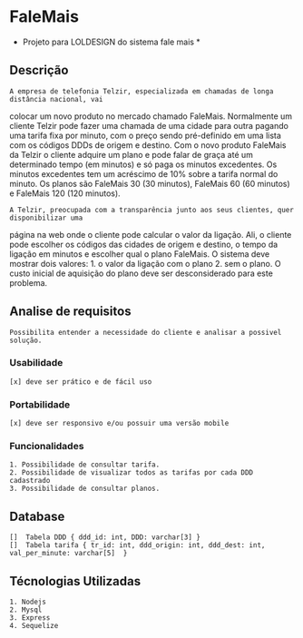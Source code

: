 # FaleMais
* Projeto para LOLDESIGN do sistema fale mais *
## Descrição
    A empresa de telefonia Telzir, especializada em chamadas de longa distância nacional, vai
colocar um novo produto no mercado chamado FaleMais.
    Normalmente um cliente Telzir pode fazer uma chamada de uma cidade para outra pagando
uma tarifa fixa por minuto, com o preço sendo pré-definido em uma lista com os códigos DDDs
de origem e destino.
    Com o novo produto FaleMais da Telzir o cliente adquire um plano e pode falar de graça até
um determinado tempo (em minutos) e só paga os minutos excedentes. Os minutos
excedentes tem um acréscimo de 10% sobre a tarifa normal do minuto. Os planos são
FaleMais 30 (30 minutos), FaleMais 60 (60 minutos) e FaleMais 120 (120 minutos).

    A Telzir, preocupada com a transparência junto aos seus clientes, quer disponibilizar uma
página na web onde o cliente pode calcular o valor da ligação. Ali, o cliente pode escolher os
códigos das cidades de origem e destino, o tempo da ligação em minutos e escolher qual o
plano FaleMais. O sistema deve mostrar dois valores: 
    1. o valor da ligação com o plano 
    2. sem o plano. O custo inicial de aquisição do plano deve ser desconsiderado para este problema. 

## Analise de requisitos
    Possibilita entender a necessidade do cliente e analisar a possivel solução.
### Usabilidade
    [x] deve ser prático e de fácil uso
### Portabilidade
    [x] deve ser responsivo e/ou possuir uma versão mobile
### Funcionalidades
    1. Possibilidade de consultar tarifa. 
    2. Possibilidade de visualizar todos as tarifas por cada DDD cadastrado
    3. Possibilidade de consultar planos.

## Database
    []  Tabela DDD { ddd_id: int, DDD: varchar[3] }
    []  Tabela tarifa { tr_id: int, ddd_origin: int, ddd_dest: int, val_per_minute: varchar[5]  }


## Técnologias Utilizadas
    1. Nodejs
    2. Mysql
    3. Express
    4. Sequelize

